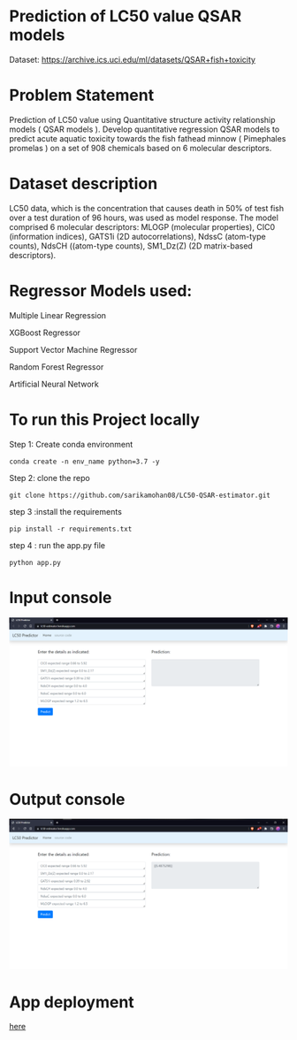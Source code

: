 # Prediction of LC50 value QSAR models

Dataset: https://archive.ics.uci.edu/ml/datasets/QSAR+fish+toxicity 

# Problem Statement 

Prediction of LC50 value using Quantitative structure activity relationship models ( QSAR models ).
Develop quantitative regression QSAR models to predict acute aquatic toxicity towards the fish fathead minnow ( Pimephales promelas ) on a set of 908 chemicals based on 6 molecular descriptors.


# Dataset description

LC50 data, which is the concentration that causes death in 50% of test fish over a test duration of 96 hours, was used as model response. The model comprised 6 molecular descriptors: MLOGP (molecular properties), CIC0 (information indices), GATS1i (2D autocorrelations), NdssC (atom-type counts), NdsCH ((atom-type counts), SM1_Dz(Z) (2D matrix-based descriptors). 

# Regressor Models used: 

Multiple Linear Regression

XGBoost Regressor

Support Vector Machine Regressor

Random Forest Regressor

Artificial Neural Network   

# To run this Project locally

Step 1: Create conda environment

```
conda create -n env_name python=3.7 -y

```

Step 2:  clone the repo 

```
git clone https://github.com/sarikamohan08/LC50-QSAR-estimator.git

```

step 3 :install the requirements

```
pip install -r requirements.txt

```

step 4 : run the app.py file

```
python app.py

```

# Input console 

![toxicity](Capture1.PNG)

# Output console 
![toxicity](Capture2.PNG)

# App deployment  

[here](https://lc50-estimator.herokuapp.com/)